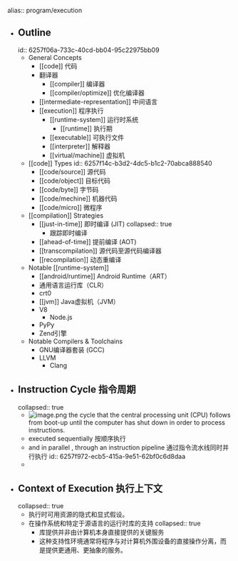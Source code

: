 alias:: program/execution

- ## Outline
  id:: 6257f06a-733c-40cd-bb04-95c22975bb09
  - General Concepts
    - [[code]] 代码
    - 翻译器
      - [[compiler]] 编译器
      - [[compiler/optimize]] 优化编译器
    - [[intermediate-representation]] 中间语言
    - [[execution]] 程序执行
      - [[runtime-system]] 运行时系统
        - [[runtime]] 执行期
      - [[executable]] 可执行文件
      - [[interpreter]] 解释器
      - [[virtual/machine]] 虚拟机
  - [[code]] Types
    id:: 6257f14c-b3d2-4dc5-b1c2-70abca888540
    - [[code/source]] 源代码
    - [[code/object]] 目标代码
    - [[code/byte]] 字节码
    - [[code/mechine]] 机器代码
    - [[code/micro]] 微程序
  - [[compilation]] Strategies
    - [[just-in-time]] 即时编译 (JIT)
      collapsed:: true
      - 跟踪即时编译
    - [[ahead-of-time]] 提前编译 (AOT)
    - [[transcompilation]] 源代码至源代码编译器
    - [[recompilation]] 动态重编译
  - Notable [[runtime-system]]
    - [[android/runtime]] Android Runtime（ART）
    - 通用语言运行库（CLR）
    - crt0
    - [[jvm]] Java虚拟机（JVM）
    - V8
      - Node.js
    - PyPy
    - Zend引擎
  - Notable Compilers & Toolchains
    - GNU编译器套装 (GCC)
    - LLVM
      - Clang
- ## Instruction Cycle 指令周期
  collapsed:: true
  - ![image.png](../assets/image_1649932522646_0.png)
    the cycle that the central processing unit (CPU) follows from boot-up until the computer has shut down in order to process instructions.
  - executed sequentially 按顺序执行
  - and in parallel , through an instruction pipeline 通过指令流水线同时并行执行
    id:: 6257f972-ecb5-415a-9e51-62bf0c6d8daa
  -
- ## Context of Execution 执行上下文
  collapsed:: true
  - 执行时可用资源的隐式和显式假设。
  - 在操作系统和特定于源语言的运行时库的支持
    collapsed:: true
    - 库提供并非由计算机本身直接提供的关键服务
    - 这种支持性环境通常将程序与对计算机外围设备的直接操作分离，而是提供更通用、更抽象的服务。